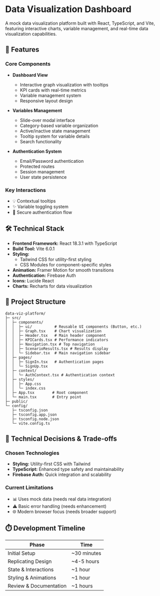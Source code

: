 # Data Visualization Dashboard

A mock data visualization platform built with React, TypeScript, and Vite, featuring interactive charts, variable management, and real-time data visualization capabilities.

## 🚀 Features

### Core Components

- **Dashboard View**

  - Interactive graph visualization with tooltips
  - KPI cards with real-time metrics
  - Variable management system
  - Responsive layout design

- **Variables Management**

  - Slide-over modal interface
  - Category-based variable organization
  - Active/inactive state management
  - Tooltip system for variable details
  - Search functionality

- **Authentication System**
  - Email/Password authentication
  - Protected routes
  - Session management
  - User state persistence

### Key Interactions

- 💡 Contextual tooltips
- ✨ Variable toggling system
- 🔐 Secure authentication flow

## 🛠️ Technical Stack

- **Frontend Framework:** React 18.3.1 with TypeScript
- **Build Tool:** Vite 6.0.1
- **Styling:**
  - Tailwind CSS for utility-first styling
  - CSS Modules for component-specific styles
- **Animation:** Framer Motion for smooth transitions
- **Authentication:** Firebase Auth
- **Icons:** Lucide React
- **Charts:** Recharts for data visualization

## 📁 Project Structure

```
data-viz-platform/
├─ src/
│  ├─ components/
│  │  ├─ ui/          # Reusable UI components (Button, etc.)
│  │  ├─ Graph.tsx    # Chart visualization
│  │  ├─ Header.tsx   # Main header component
│  │  ├─ KPICards.tsx # Performance indicators
│  │  ├─ Navigation.tsx # Top navigation
│  │  ├─ ScenarioResults.tsx # Results display
│  │  └─ Sidebar.tsx  # Main navigation sidebar
│  ├─ pages/
│  │  ├─ SignIn.tsx   # Authentication pages
│  │  └─ SignUp.tsx
│  ├─ context/
│  │  └─ AuthContext.tsx # Authentication context
│  ├─ styles/
│  │  ├─ App.css
│  │  └─ index.css
│  ├─ App.tsx        # Root component
│  └─ main.tsx       # Entry point
├─ public/
└─ config/
   ├─ tsconfig.json
   ├─ tsconfig.app.json
   ├─ tsconfig.node.json
   └─ vite.config.ts
```

## 🤔 Technical Decisions & Trade-offs

### Chosen Technologies

- **Styling:** Utility-first CSS with Tailwind
- **TypeScript:** Enhanced type safety and maintainability
- **Firebase Auth:** Quick integration and scalability

### Current Limitations

- 📊 Uses mock data (needs real data integration)
- ⚠️ Basic error handling (needs enhancement)
- 🌐 Modern browser focus (needs broader support)

## ⏱️ Development Timeline

| Phase                  | Time        |
| ---------------------- | ----------- |
| Initial Setup          | ~30 minutes |
| Replicating Design     | ~4-5 hours  |
| State & Interactions   | ~1 hour     |
| Styling & Animations   | ~1 hour     |
| Review & Documentation | ~1 hours    |

